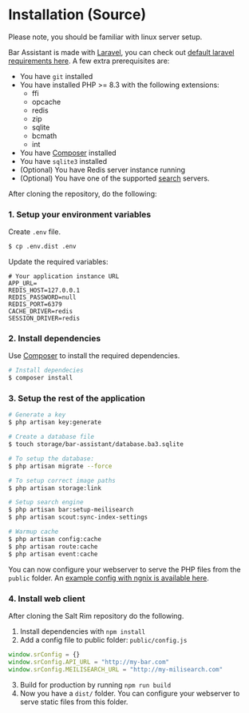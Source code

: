 # Installation (Source)

Please note, you should be familiar with linux server setup.

Bar Assistant is made with [Laravel](https://laravel.com), you can check out [default laravel requirements here](https://laravel.com/docs/deployment). A few extra prerequisites are:

- You have `git` installed
- You have installed PHP >= 8.3 with the following extensions:
    - ffi
    - opcache
    - redis
    - zip
    - sqlite
    - bcmath
    - int
- You have [Composer](https://getcomposer.org) installed
- You have `sqlite3` installed
- (Optional) You have Redis server instance running
- (Optional) You have one of the supported [search](https://laravel.com/docs/scout) servers.

After cloning the repository, do the following:

### 1. Setup your environment variables

Create `.env` file.

``` bash
$ cp .env.dist .env
```
Update the required variables:

``` env title=".env"
# Your application instance URL
APP_URL=
REDIS_HOST=127.0.0.1
REDIS_PASSWORD=null
REDIS_PORT=6379
CACHE_DRIVER=redis
SESSION_DRIVER=redis
```

### 2. Install dependencies

Use [Composer](https://getcomposer.org) to install the required dependencies.

``` bash
# Install dependecies
$ composer install
```

### 3. Setup the rest of the application

``` bash
# Generate a key
$ php artisan key:generate

# Create a database file
$ touch storage/bar-assistant/database.ba3.sqlite

# To setup the database:
$ php artisan migrate --force

# To setup correct image paths
$ php artisan storage:link

# Setup search engine
$ php artisan bar:setup-meilisearch
$ php artisan scout:sync-index-settings

# Warmup cache
$ php artisan config:cache
$ php artisan route:cache
$ php artisan event:cache
```

You can now configure your webserver to serve the PHP files from the `public` folder. An [example config with ngnix is available here](https://laravel.com/docs/deployment#nginx).

### 4. Install web client

After cloning the Salt Rim repository do the following.

1. Install dependencies with `npm install`
2. Add a config file to public folder: `public/config.js`
```js
window.srConfig = {}
window.srConfig.API_URL = "http://my-bar.com"
window.srConfig.MEILISEARCH_URL = "http://my-milisearch.com"
```
3. Build for production by running `npm run build`
4. Now you have a `dist/` folder. You can configure your webserver to serve static files from this folder.
